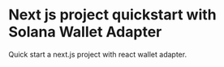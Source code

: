 # Next js project quickstart with Solana Wallet Adapter

Quick start a next.js project with react wallet adapter.
